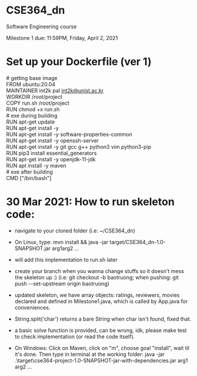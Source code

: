 # CSE364_dn
Software Engineering course


Milestone 1 due: 11:59PM, Friday, April 2, 2021


# Set up your Dockerfile (ver 1)

\# getting base image<br />
FROM ubuntu:20.04<br />
MAINTAINER int2k pal <int2k@unist.ac.kr><br />
WORKDIR /root/project<br />
COPY run.sh /root/project<br />
RUN chmod +x run.sh<br />
\# exe during building<br />
RUN apt-get update<br />
RUN apt-get install -y<br />
RUN apt-get install -y software-properties-common<br />
RUN apt-get install -y openssh-server<br />
RUN apt-get install -y git gcc g++ python3 vim python3-pip<br />
RUN pip3 install essential_generators<br />
RUN apt-get install -y openjdk-11-jdk<br />
RUN apt install -y  maven<br />
\# exe after building<br />
CMD ["/bin/bash"]<br />

# 30 Mar 2021: How to run skeleton code:
- navigate to your cloned folder (i.e: ~/CSE364_dn)
- On Linux, type: mvn install && java -jar target/CSE364_dn-1.0-SNAPSHOT.jar arg1arg2 ...

- will add this implementation to run.sh later

- create your branch when you wanna change stuffs so it doesn't mess the skeleton up :) (i.e: git checkout -b baotruong; when pushing: git push --set-upstream origin baotruong)
- updated skeleton, we have array objects: ratings, reviewers, movies declared and defined in Milestone1.java, which is called by App.java for conveniences.

- String.split('char') returns a bare String when char isn't found, fixed that.

- a basic solve function is provided, can be wrong, idk, please make test to check implementation (or read the code itself).

- On Windows: Click on Maven, click on "m", choose goal "install", wait til it's done. Then type in terminal at the working folder: java -jar .\target\cse364-project-1.0-SNAPSHOT-jar-with-dependencies.jar arg1 arg2 ...
